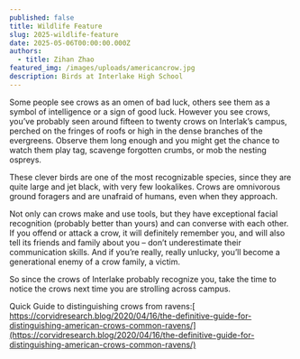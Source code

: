 ```yaml
---
published: false
title: Wildlife Feature
slug: 2025-wildlife-feature
date: 2025-05-06T00:00:00.000Z
authors:
  - title: Zihan Zhao
featured_img: /images/uploads/americancrow.jpg
description: Birds at Interlake High School
---
```




Some people see crows as an omen of bad luck, others see them as a symbol of intelligence or a sign of good luck. However you see crows, you’ve probably seen around fifteen to twenty crows on Interlak’s campus, perched on the fringes of roofs or high in the dense branches of the evergreens. Observe them long enough and you might get the chance to watch them play tag, scavenge forgotten crumbs, or mob the nesting ospreys.

These clever birds are one of the most recognizable species, since they are quite large and jet black, with very few lookalikes. Crows are omnivorous ground foragers and are unafraid of humans, even when they approach. 

Not only can crows make and use tools, but they have exceptional facial recognition (probably better than yours) and can converse with each other. If you offend or attack a crow, it will definitely remember you, and will also tell its friends and family about you – don’t underestimate their communication skills. And if you’re really, really unlucky, you’ll become a generational enemy of a crow family, a victim.

So since the crows of Interlake probably recognize you, take the time to notice the crows next time you are strolling across campus. 

Quick Guide to distinguishing crows from ravens:[ https://corvidresearch.blog/2020/04/16/the-definitive-guide-for-distinguishing-american-crows-common-ravens/](https://corvidresearch.blog/2020/04/16/the-definitive-guide-for-distinguishing-american-crows-common-ravens/)
